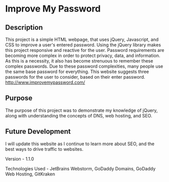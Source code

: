 # Improve My Password

## Description
This project is a simple HTML webpage, that uses jQuery, Javascript, and CSS to improve a user's entered password. Using the jQuery library makes this project responsive and reactive for the user. Password requirements are becoming more complex in order to protect privacy, data, and information. As this is a necessity, it also has become strenuous to remember these complex passwords. Due to these password complexities, many people use the same base password for everything. This website suggests three passwords for the user to consider, based on their enter password.
http://www.improvemypassword.com/

## Purpose
The purpose of this project was to demonstrate my knowledge of jQuery, along with understanding the concepts of DNS, web hosting, and SEO.

## Future Development
I will update this website as I continue to learn more about SEO, and the best ways to drive traffic to websites.

Version - 1.1.0

Technologies Used - JetBrains Webstorm, GoDaddy Domains, GoDaddy Web Hosting, GitKraken

